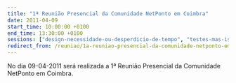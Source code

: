 ```yaml
---
title: "1ª Reunião Presencial da Comunidade NetPonto em Coimbra"
date: 2011-04-09
start_time: 10:00:00 +0100
end_time: 13:30:00 +0100
sessions: ["design-necessidade-ou-desperdicio-de-tempo", "testes-mas-isso-nao-aumenta-o-tempo-de-projecto-nao-quero"]
redirect_from: /reuniao/1a-reuniao-presencial-da-comunidade-netponto-em-coimbra/
---
```

No dia 09-04-2011 será realizada a 1ª Reunião Presencial da Comunidade NetPonto em Coimbra.

